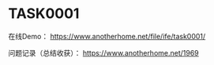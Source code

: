 # TASK0001

在线Demo： https://www.anotherhome.net/file/ife/task0001/

问题记录（总结收获）： https://www.anotherhome.net/1969
